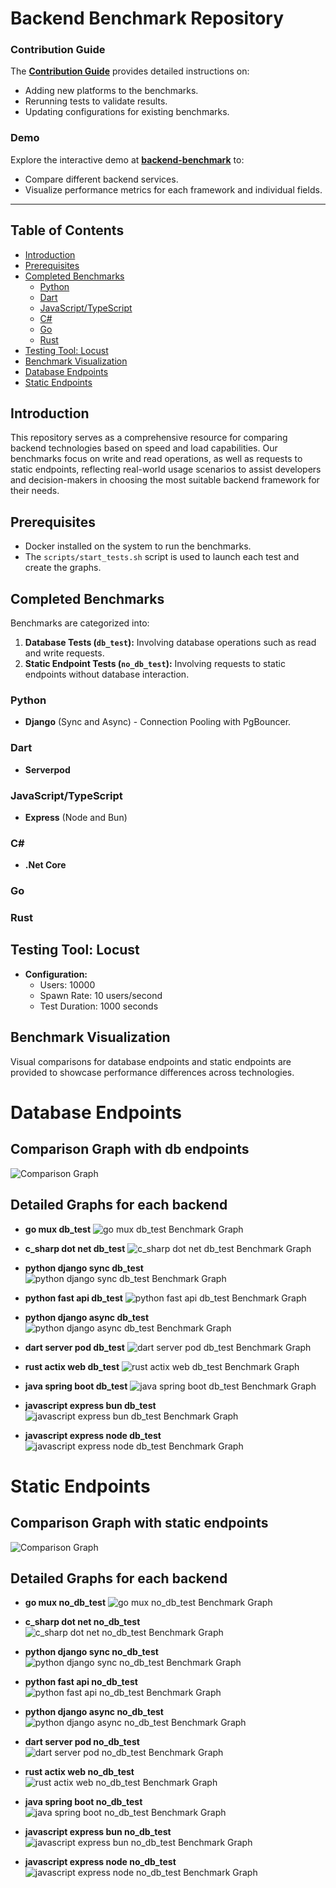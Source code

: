 # Backend Benchmark Repository

### Contribution Guide

The **[Contribution Guide](Contribution.md)** provides detailed instructions on:

- Adding new platforms to the benchmarks.
- Rerunning tests to validate results.
- Updating configurations for existing benchmarks.

### Demo

Explore the interactive demo at **[backend-benchmark](https://abdelaziz-mahdy.github.io/backend-benchmark/)** to:

- Compare different backend services.
- Visualize performance metrics for each framework and individual fields.

---

## Table of Contents

- [Introduction](#introduction)
- [Prerequisites](#prerequisites)
- [Completed Benchmarks](#completed-benchmarks)
  - [Python](#python)
  - [Dart](#dart)
  - [JavaScript/TypeScript](#javascripttypescript)
  - [C#](#c)
  - [Go](#go)
  - [Rust](#rust)
- [Testing Tool: Locust](#testing-tool-locust)
- [Benchmark Visualization](#benchmark-visualization)
- [Database Endpoints](#database-endpoints)
- [Static Endpoints](#static-endpoints)

## Introduction

This repository serves as a comprehensive resource for comparing backend technologies based on speed and load capabilities. Our benchmarks focus on write and read operations, as well as requests to static endpoints, reflecting real-world usage scenarios to assist developers and decision-makers in choosing the most suitable backend framework for their needs.

## Prerequisites

- Docker installed on the system to run the benchmarks.
- The `scripts/start_tests.sh` script is used to launch each test and create the graphs.

## Completed Benchmarks

Benchmarks are categorized into:

1. **Database Tests (`db_test`):** Involving database operations such as read and write requests.
2. **Static Endpoint Tests (`no_db_test`):** Involving requests to static endpoints without database interaction.

### Python

- **Django** (Sync and Async) - Connection Pooling with PgBouncer.

### Dart

- **Serverpod**

### JavaScript/TypeScript

- **Express** (Node and Bun)

### C#

- **.Net Core**

### Go

### Rust

## Testing Tool: Locust

- **Configuration:**
  - Users: 10000
  - Spawn Rate: 10 users/second
  - Test Duration: 1000 seconds

## Benchmark Visualization

Visual comparisons for database endpoints and static endpoints are provided to showcase performance differences across technologies.

# Database Endpoints

## Comparison Graph with db endpoints

![Comparison Graph](comparison_graph_db_test.png?v=1734567244)

## Detailed Graphs for each backend

- **go mux db_test**
![go mux db_test Benchmark Graph](backends/go/mux/tests/results/db_test/graph.png?v=1734567244)

- **c_sharp dot net db_test**
![c_sharp dot net db_test Benchmark Graph](backends/c_sharp/dot-net/tests/results/db_test/graph.png?v=1734567244)

- **python django sync db_test**
![python django sync db_test Benchmark Graph](backends/python/django-sync/tests/results/db_test/graph.png?v=1734567244)

- **python fast api db_test**
![python fast api db_test Benchmark Graph](backends/python/fast-api/tests/results/db_test/graph.png?v=1734567244)

- **python django async db_test**
![python django async db_test Benchmark Graph](backends/python/django-async/tests/results/db_test/graph.png?v=1734567244)

- **dart server pod db_test**
![dart server pod db_test Benchmark Graph](backends/dart/server-pod/tests/results/db_test/graph.png?v=1734567244)

- **rust actix web db_test**
![rust actix web db_test Benchmark Graph](backends/rust/actix-web/tests/results/db_test/graph.png?v=1734567244)

- **java spring boot db_test**
![java spring boot db_test Benchmark Graph](backends/java/spring-boot/tests/results/db_test/graph.png?v=1734567244)

- **javascript express bun db_test**
![javascript express bun db_test Benchmark Graph](backends/javascript/express-bun/tests/results/db_test/graph.png?v=1734567244)

- **javascript express node db_test**
![javascript express node db_test Benchmark Graph](backends/javascript/express-node/tests/results/db_test/graph.png?v=1734567244)



# Static Endpoints

## Comparison Graph with static endpoints

![Comparison Graph](comparison_graph_no_db_test.png?v=1734567244)

## Detailed Graphs for each backend

- **go mux no_db_test**
![go mux no_db_test Benchmark Graph](backends/go/mux/tests/results/no_db_test/graph.png?v=1734567244)

- **c_sharp dot net no_db_test**
![c_sharp dot net no_db_test Benchmark Graph](backends/c_sharp/dot-net/tests/results/no_db_test/graph.png?v=1734567244)

- **python django sync no_db_test**
![python django sync no_db_test Benchmark Graph](backends/python/django-sync/tests/results/no_db_test/graph.png?v=1734567244)

- **python fast api no_db_test**
![python fast api no_db_test Benchmark Graph](backends/python/fast-api/tests/results/no_db_test/graph.png?v=1734567244)

- **python django async no_db_test**
![python django async no_db_test Benchmark Graph](backends/python/django-async/tests/results/no_db_test/graph.png?v=1734567244)

- **dart server pod no_db_test**
![dart server pod no_db_test Benchmark Graph](backends/dart/server-pod/tests/results/no_db_test/graph.png?v=1734567244)

- **rust actix web no_db_test**
![rust actix web no_db_test Benchmark Graph](backends/rust/actix-web/tests/results/no_db_test/graph.png?v=1734567244)

- **java spring boot no_db_test**
![java spring boot no_db_test Benchmark Graph](backends/java/spring-boot/tests/results/no_db_test/graph.png?v=1734567244)

- **javascript express bun no_db_test**
![javascript express bun no_db_test Benchmark Graph](backends/javascript/express-bun/tests/results/no_db_test/graph.png?v=1734567244)

- **javascript express node no_db_test**
![javascript express node no_db_test Benchmark Graph](backends/javascript/express-node/tests/results/no_db_test/graph.png?v=1734567244)


